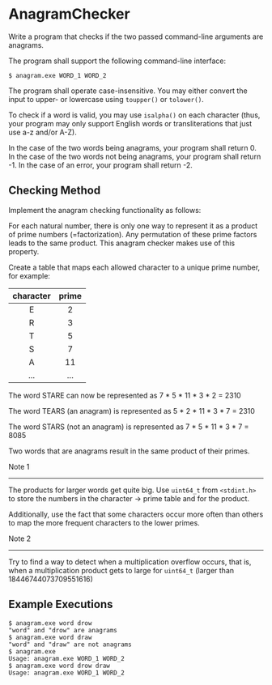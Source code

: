 # AnagramChecker
Write a program that checks if the two passed command-line arguments are anagrams.

The program shall support the following command-line interface:

```shell
$ anagram.exe WORD_1 WORD_2
```

The program shall operate case-insensitive. You may either convert the input to upper- or lowercase using `toupper()` or `tolower()`.

To check if a word is valid, you may use `isalpha()` on each character (thus, your program may only support English words or transliterations that just use a-z and/or A-Z).

In the case of the two words being anagrams, your program shall return 0. In the case of the two words not being anagrams, your program shall return -1. In the case of an error, your program shall return -2.

## Checking Method
Implement the anagram checking functionality as follows:

For each natural number, there is only one way to represent it as a product of prime numbers (=factorization). Any permutation of these prime factors leads to the same product. This anagram checker makes use of this property.

Create a table that maps each allowed character to a unique prime number, for example:

| character | prime |
| :---: | :---: |
| E | 2 |
| R | 3 |
| T | 5 |
| S | 7 |
| A | 11 |
| ... | ... |

The word STARE can now be represented as 7 * 5 * 11 * 3 * 2 = 2310

The word TEARS (an anagram) is represented as 5 * 2 * 11 * 3 * 7 = 2310

The word STARS (not an anagram) is represented as 7 * 5 * 11 * 3 * 7 = 8085

Two words that are anagrams result in the same product of their primes.

Note 1

---
The products for larger words get quite big. Use `uint64_t` from
`<stdint.h>` to store the numbers in the character → prime table
and for the product.

Additionally, use the fact that some characters occur more often than others to map the more frequent characters to the lower
primes.

Note 2

---
Try to find a way to detect when a multiplication overflow occurs,
that is, when a multiplication product gets to large for `uint64_t` (larger than 18446744073709551616)


## Example Executions

```shell
$ anagram.exe word drow
"word" and "drow" are anagrams
$ anagram.exe word draw
"word" and "draw" are not anagrams
$ anagram.exe
Usage: anagram.exe WORD_1 WORD_2
$ anagram.exe word drow draw
Usage: anagram.exe WORD_1 WORD_2
```